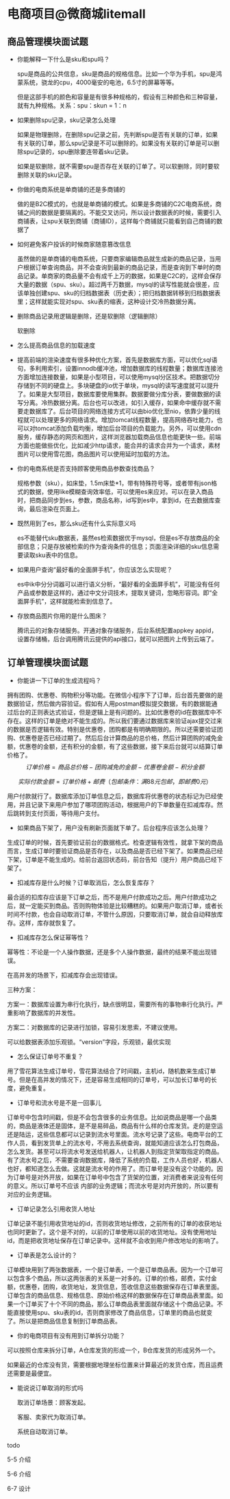 # 电商项目@微商城litemall



## 商品管理模块面试题

- 你能解释一下什么是sku和spu吗？

  spu是商品的公共信息，sku是商品的规格信息。比如一个华为手机，spu是鸿蒙系统，骁龙的cpu，4000毫安的电池，6.5寸的屏幕等等。

  但是这部手机的颜色和容量是有很多种规格的，假设有三种颜色和三种容量，就有九种规格。关系：spu：skun = 1：n

- 如果删除spu记录，sku记录怎么处理

  如果是物理删除，在删除spu记录之前，先判断spu是否有关联的订单，如果有关联的订单，那么spu记录是不可以删除的。如果没有关联的订单是可以删除spu记录的，spu删除要连带着sku记录。

  如果是软删除，就不需要spu是否存在关联的订单了。可以软删除，同时要软删除关联的sku记录。

- 你做的电商系统是单商铺的还是多商铺的

  做的是B2C模式的，也就是单商铺的模式。如果是多商铺的C2C电商系统，商铺之间的数据是要隔离的。不能交叉访问，所以设计数据表的时候，需要引入商铺表，让spu关联到商铺（商铺ID），这样每个商铺就只能看到自己商铺的数据了

- 如何避免客户投诉的时候商家随意篡改信息

  虽然做的是单商铺的电商系统，只要商家编辑商品就生成新的商品记录，当用户根据订单查询商品，并不会查询到最新的商品记录，而是查询到下单时的商品记录。单商家的商品量不会有成千上万的数据，如果是C2C的，这样会保存大量的数据（spu、sku）。超过两千万数据，mysql的读写性能就会很差，应该单独创建spu、sku的归档数据表（历史表）；把归档数据转移到归档数据表里；这样就能实现对spu、sku表的缩表，这种设计交冷热数据分离。

- 删除商品记录用逻辑是删除，还是软删除（逻辑删除）

  软删除

- 怎么提高商品信息的加载速度

- 提高前端的渲染速度有很多种优化方案，首先是数据库方面，可以优化sql语句，多利用索引，设置innodb缓冲池，增加数据库的线程数量；数据库连接池方面增加连接数量，如果是小型项目，可以使用mysql分区技术。把数据切分存储到不同的硬盘上。多块硬盘的io优于单块，mysql的读写速度就可以提升了。如果是大型项目，数据库要使用集群。数据要做分库分表，要做数据的读写分离。冷热数据分离。后台也可以改进，如引入缓存，如果命中缓存就不需要走数据库了。后台项目的网络连接方式可以由bio优化至nio，依靠少量的线程就可以处理更多的网络请求。增加tomcat线程数量，提高网络吞吐能力，也可以对tomcat添加负载均衡，增加后台项目的负载能力。另外，可以使用cdn服务，缓存静态的网页和图片，这样浏览器加载商品信息也能更快一些。前端方面也能做些优化，比如减少http请求，能合并的请求合并为一个请求，素材图片可以使用雪花图，商品图片可以使用延时加载的方法。

- 你的电商系统是否支持顾客使用商品参数查找商品？

  规格参数（sku），如床垫，1.5m床垫*1，带有特殊符号等，或者带有json格式的数据，使用like模糊查询效率低，可以使用es来应对。可以在录入商品时，把商品同步到es，参数，商品名称，id写到es中，拿到id，在去数据库查询，最后渲染在页面上。

- 既然用到了es，那么sku还有什么实际意义吗

  es不能替代sku数据表，虽然es检索数据优于mysql，但是es不存放商品的全部信息；只是存放被检索的作为查询条件的信息；页面渲染详细的sku信息需要读取sku表中的信息。

- 如果用户查询“最好看的全面屏手机”，你应该怎么实现呢？

  es中ik中分分词器可以进行语义分析，“最好看的全面屏手机”，可能没有任何产品或参数是这样的，通过中文分词技术，提取关键词，忽略形容词。即“全面屏手机”，这样就能检索到信息了。

- 存放商品图片你用的是什么图床？

  腾讯云的对象存储服务。开通对象存储服务，后台系统配置appkey appid，设置存储桶，后台调用腾讯云提供的api接口，就可以把图片上传到云端了。

  

  

  

## 订单管理模块面试题

- 你能讲一下订单的生成流程吗？

拥有团购、优惠卷、购物积分等功能。在微信小程序下了订单，后台首先要做的是数据验证，然后做内容验证。假如有人用postman模拟提交数据，有的数据能通过后台的正则表达式验证，但是逻辑上是有问题的。比如优惠卷的id在数据库中不存在。这样的订单是绝对不能生成的。所以我们要通过数据库来验证ajax提交过来的数据是否逻辑有效。特别是优惠卷，团购都是有明确期限的。所以还需要验证团购、优惠卷是否已经过期了。然后后台计算商品的总价格，然后计算团购的减免金额，优惠卷的金额，还有积分的金额，有了这些数据，接下来后台就可以结算订单价格了。
$$
订单价格 = 商品总价格 - 团购减免的金额 - 优惠卷金额 - 积分金额
$$

$$
实际付款金额 = 订单价格 + 邮费（包邮条件：满88元包邮，即邮费 0元）
$$

用户付款就行了。数据库添加订单信息之后，数据库将优惠卷的状态标记为已经使用，并且记录下来用户参加了哪项团购活动，根据用户的下单数量在扣减库存。然后跳转到支付页面，等待用户支付。

- 如果商品下架了，用户没有刷新页面就下单了。后台程序应该怎么处理？

生成订单的时候，首先要验证前台的数据格式。检查逻辑有效性，就拿下架的商品而言，生成订单时要验证商品是否存在，以及商品是否已经下架了。如果商品已经下架，订单是不能生成的。给前台返回状态码，前台告知（提升）用户商品已经下架了。

- 扣减库存是什么时候？订单取消后，怎么恢复库存？

最合适的扣库存应该是下订单之后，而不是用户付款成功之后。用户付款成功之后，就一定能买到商品。否则购物体验是比较糟糕的。如果用户取消订单，或者长时间不付款，也会自动取消订单，不管什么原因，只要取消订单，就会自动释放库存。这样，库存就恢复了。

- 扣减库存怎么保证幂等性？

幂等性：不论是一个人操作数据，还是多个人操作数据，最终的结果不能出现错误。

在高并发的场景下，扣减库存会出现错误。

三种方案：

方案一：数据库设置为串行化执行，缺点很明显，需要所有的事物串行化执行。严重影响了数据库的并发性。

方案二：对数据库的记录进行加锁，容易引发思索，不建议使用。

可以给数据表添加乐观锁。“version”字段，乐观锁，最优实现

- 怎么保证订单号不重复？

用了雪花算法生成订单号，雪花算法结合了时间戳，主机id，随机数来生成订单号。但是在高并发的情况下，还是容易生成相同的订单号，可以加长订单号的长度，避免重复。

- 订单号和流水号是不是一回事儿

订单号中包含时间戳，但是不会包含很多的业务信息。比如说商品是哪一个品类的，商品是液体还是固体，是不是易碎品，商品有什么样的仓库发货。走的是空运还是陆运，这些信息都可以记录到流水号里面。流水号记录了这些。电商平台的工作人员，看到发货单上的流水号，不用去系统查询，就能知道应该怎么打包商品，怎么发货。甚至可以将流水号发送给机器人，让机器人到指定货架取指定的商品。有了流水号之后，不需要查询数据库，降低了系统的负载，工作人员也好，机器人也好，都知道怎么去做。这就是流水号的作用了。而订单号是没有这个功能的。因为订单号是对外开放，如果在订单号中包含了货架的位置，对消费者来说没有任何的意义。所以订单号不应该 内部的业务逻辑；而流水号是对内开放的，所以要有对应的业务逻辑。

- 订单记录怎么引用收货人地址

订单记录不能引用收货地址的id，否则收货地址修改，之前所有的订单的收获地址也同时更新了。这个是不对的，以前的订单使用以前的收货地址。没有使用地址id，而是把收货地址保存在订单记录中。这样就不会收到用户修改地址的影响了。

- 订单表是怎么设计的？

订单模块用到了两张数据表，一个是订单表，一个是订单商品表。因为一个订单可以包含多个商品，所以这两张表的关系是一对多的。订单的价格，邮费，实付金额，优惠卷，团购，收货地址，发货信息，签收信息这些数据保存在订单表里面。订单包含的商品信息、规格信息、原始价格这样的数据保存在订单商品表里面。如果一个订单买了十个不同的商品，那么订单商品表里面就存储这十个商品记录。不能直接使用spu、sku表的id，否则商家修改了商品信息，订单里的商品也就变了。所以是把商品信息复制到订单商品表。

- 你的电商项目有没有用到订单拆分功能？

可以按照仓库来拆分订单，A仓库发货的形成一个，B仓库发货的形成另外一个。

如果最近的仓库没有货，需要根据地理坐标位置来计算最近的发货仓库，而且运费还需要是最便宜。

- 能说说订单取消的形式吗

  取消订单场景：顾客发起。

  客服、卖家代为取消订单。

  系统自动取消订单。





































todo

5-5  介绍

5-6  介绍

 6-7  设计
